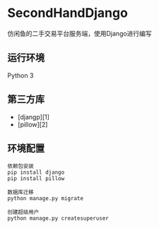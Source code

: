 # SecondHandDjango
仿闲鱼的二手交易平台服务端，使用Django进行编写

## 运行环境
Python 3

## 第三方库
- [djangp][1]
- [pillow][2]

## 环境配置
``` 
依赖包安装
pip install django
pip install pillow

数据库迁移
python manage.py migrate

创建超级用户
python manage.py createsuperuser
```





